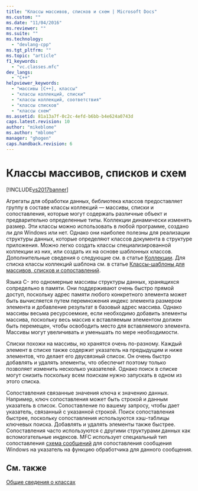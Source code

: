 ```yaml
---
title: "Классы массивов, списков и схем | Microsoft Docs"
ms.custom: ""
ms.date: "11/04/2016"
ms.reviewer: ""
ms.suite: ""
ms.technology: 
  - "devlang-cpp"
ms.tgt_pltfrm: ""
ms.topic: "article"
f1_keywords: 
  - "vc.classes.mfc"
dev_langs: 
  - "C++"
helpviewer_keywords: 
  - "массивы [C++], классы"
  - "классы коллекций, списки"
  - "классы коллекций, соответствия"
  - "классы списков"
  - "классы схем"
ms.assetid: 81a13a7f-0c2c-4efd-b6bb-b4e624a0743d
caps.latest.revision: 10
author: "mikeblome"
ms.author: "mblome"
manager: "ghogen"
caps.handback.revision: 6
---
```

# Классы массивов, списков и схем
[!INCLUDE[vs2017banner](../assembler/inline/includes/vs2017banner.md)]

Агрегаты для обработки данных, библиотека классов предоставляет группу в составе классы коллекций — массивы, списки и сопоставления, которые могут содержать различные объект и предварительно определенные типы.  Коллекции динамически изменять размер.  Эти классы можно использовать в любой программе, создано ли для Windows или нет.  Однако они наиболее полезны для реализации структуры данных, которые определяют классов документа в структуре приложения.  Можно легко создать классы специализированной коллекции из них, или создать их на основе шаблонных классов.  Дополнительные сведения о следующие см. в статье [Коллекции](../mfc/collections.md).  Для списка классы коллекций шаблона см. в статье [Классы\-шаблоны для массивов, списков и сопоставлений](../mfc/template-classes-for-arrays-lists-and-maps.md).  
  
 Языка C\- это одномерные массивы структуры данных, хранящихся сопредельно в памяти.  Они поддерживают очень быстро прямой доступ, поскольку адрес памяти любого конкретного элемента может быть вычисляется путем перемножения индекс элемента размером элемента и добавление результат в базовый адрес массива.  Однако массивы весьма ресурсоемкие, если необходимо добавить элементы массива, поскольку весь массив к вставляемым элементом должен быть перемещен, чтобы освободить место для вставляемого элемента.  Массивы могут увеличивать и уменьшать по мере необходимости.  
  
 Списки похожи на массивы, но хранятся очень по\-разному.  Каждый элемент в списке также содержит указатель на предыдущим и ниже элементов, что делает его двусвязный список.  Он очень быстро добавлять и удалять элементы, что обеспечит поэтому только позволяет изменить несколько указателей.  Однако поиск в списке могут снизить поскольку всем поискам нужно запускать в одном из этого списка.  
  
 Сопоставления связанные значения ключа к значению данных.  Например, ключ сопоставления может быть строкой и данным указатель в список.  Сопоставление по вашему запросу, чтобы дает указатель, связанный с указанной строкой.  Поиск сопоставления быстрее, поскольку сопоставления используются хэш\-таблицы ключевых поиска.  Добавлять и удалять элементы также быстрее.  Сопоставления часто используются с другими структурами данных как вспомогательные индексов.  MFC использует специальный тип сопоставления [схема сообщений](../mfc/mapping-messages.md) для сопоставления сообщения Windows на указатель на функцию обработчика для данного сообщения.  
  
## См. также  
 [Общие сведения о классах](../mfc/class-library-overview.md)